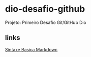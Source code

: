 # dio-desafio-github
Projeto: Primeiro Desafio Git/GitHub Dio
## links
[Sintaxe Basica Markdown](https://www.markdownguide.org/basic-syntax/)
